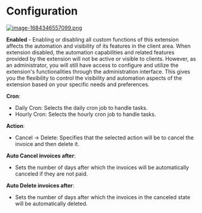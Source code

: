 # Configuration

[![image-1684346557099.png](https://doc.puq.info/uploads/images/gallery/2023-05/scaled-1680-/image-1684346557099.png)](https://doc.puq.info/uploads/images/gallery/2023-05/image-1684346557099.png)

**Enabled** - Enabling or disabling all custom functions of this extension affects the automation and visibility of its features in the client area. When extension disabled, the automation capabilities and related features provided by the extension will not be active or visible to clients. However, as an administrator, you will still have access to configure and utilize the extension's functionalities through the administration interface. This gives you the flexibility to control the visibility and automation aspects of the extension based on your specific needs and preferences.

**Cron**:

- Daily Cron: Selects the daily cron job to handle tasks.
- Hourly Cron: Selects the hourly cron job to handle tasks.

**Action**:

- Cancel -&gt; Delete: Specifies that the selected action will be to cancel the invoice and then delete it.

**Auto Cancel invoices after**:

- Sets the number of days after which the invoices will be automatically canceled if they are not paid.

**Auto Delete invoices after**:

- Sets the number of days after which the invoices in the canceled state will be automatically deleted.

